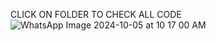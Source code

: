 CLICK ON FOLDER TO CHECK ALL CODE
![WhatsApp Image 2024-10-05 at 10 17 00 AM](https://github.com/user-attachments/assets/b541e125-94b2-464c-b54b-456573846732)
